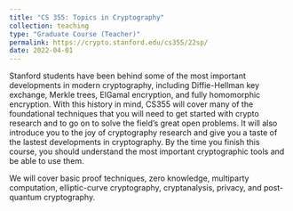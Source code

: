 ```yaml
---
title: "CS 355: Topics in Cryptography"
collection: teaching
type: "Graduate Course (Teacher)"
permalink: https://crypto.stanford.edu/cs355/22sp/
date: 2022-04-01
---
```


Stanford students have been behind some of the most important developments in modern cryptography, including Diffie-Hellman key exchange, Merkle trees, ElGamal encryption, and fully homomorphic encryption. With this history in mind, CS355 will cover many of the foundational techniques that you will need to get started with crypto research and to go on to solve the field’s great open problems. It will also introduce you to the joy of cryptography research and give you a taste of the lastest developments in cryptography. By the time you finish this course, you should understand the most important cryptographic tools and be able to use them.

We will cover basic proof techniques, zero knowledge, multiparty computation, elliptic-curve cryptography, cryptanalysis, privacy, and post-quantum cryptography.